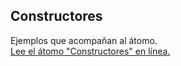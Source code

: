 ## Constructores

Ejemplos que acompañan al átomo.  
[Lee el átomo "Constructores" en línea.](https://stepik.org/lesson/104330/step/1)